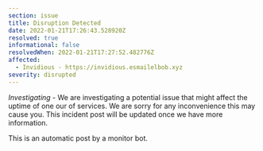 ```yaml
---
section: issue
title: Disruption Detected
date: 2022-01-21T17:26:43.528920Z
resolved: true
informational: false
resolvedWhen: 2022-01-21T17:27:52.482776Z
affected:
  - Invidious - https://invidious.esmailelbob.xyz
severity: disrupted
---
```

*Investigating* - We are investigating a potential issue that might affect the uptime of one our of services. We are sorry for any inconvenience this may cause you. This incident post will be updated once we have more information.

This is an automatic post by a monitor bot.
        